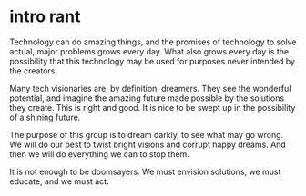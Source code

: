 # intro rant
Technology can do amazing things, and the promises of technology
to solve actual, major problems grows every day. What also grows
every day is the possibility that this technology may be used for
purposes never intended by the creators.

Many tech visionaries are, by definition, dreamers. They see the
wonderful potential, and imagine the amazing future made possible
by the solutions they create. This is right and good. It is nice
to be swept up in the possibility of a shining future.

The purpose of this group is to dream darkly, to see what may go
wrong. We will do our best to twist bright visions and corrupt
happy dreams. And then we will do everything we can to stop them.

It is not enough to be doomsayers. We must envision solutions, we
must educate, and we must act.
